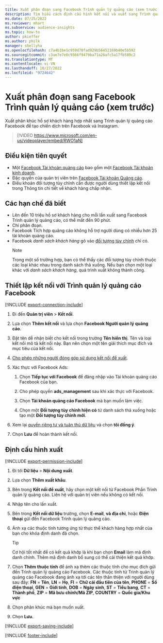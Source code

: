 ```yaml
---
title: Xuất phân đoạn sang Facebook Trình quản lý quảng cáo (xem trước) (chứa video)
description: Tìm hiểu cách định cấu hình kết nối và xuất sang Trình quản lý quảng cáo Facebook.
ms.date: 07/25/2022
ms.reviewer: mhart
ms.subservice: audience-insights
ms.topic: how-to
author: pkieffer
ms.author: philk
manager: shellyha
ms.openlocfilehash: c7a4b1be1c959d70fad929b56452169b40e5b592
ms.sourcegitcommit: c3ae7e7e0c9566f9479ba71a26afc5a17fb589c2
ms.translationtype: MT
ms.contentlocale: vi-VN
ms.lasthandoff: 10/27/2022
ms.locfileid: "9724642"
---
```

# <a name="export-segments-to-facebook-ads-manager-preview"></a>Xuất phân đoạn sang Facebook Trình quản lý quảng cáo (xem trước)

Xuất phân khúc hồ sơ khách hàng hợp nhất sang Trình quản lý quảng cáo Facebook để tạo chiến dịch trên Facebook và Instagram.

> [!VIDEO https://www.microsoft.com/en-us/videoplayer/embed/RWO1aN]

## <a name="prerequisites"></a>Điều kiện tiên quyết

- Một [Facebook Tài khoản quảng cáo](https://www.facebook.com/business/learn/lessons/step-by-step-ads-manager-account) bao gồm một [Facebook Tài khoản kinh doanh](https://business.facebook.com/).
- Đặc quyền của quản trị viên trên [Facebook Tài khoản Quảng cáo](https://www.facebook.com/business/learn/lessons/step-by-step-ads-manager-account).
- Điều khoản đối tượng tùy chỉnh cần được người dùng thiết lập kết nối trong Thông tin chi tiết về khách hàng chấp nhận.

## <a name="known-limitations"></a>Các hạn chế đã biết

- Lên đến 10 triệu hồ sơ khách hàng cho mỗi lần xuất sang Facebook Trình quản lý quảng cáo, có thể mất đến 90 phút.
- Chỉ phân đoạn.
- Facebook Tích hợp quảng cáo không hỗ trợ người dùng có nhiều hơn 25 tài khoản quảng cáo.
- Facebook *danh sách khách hàng* gõ vào [đối tượng tùy chỉnh](https://www.facebook.com/business/help/744354708981227?id=2469097953376494) chỉ có.
  > [!NOTE]
  > Trong một số trường hợp, bạn có thể thấy các đối tượng tùy chỉnh thuộc các loại khác nhau trong danh sách thả xuống. Nếu bạn chọn một loại khác với *danh sách khách hàng*, quá trình xuất không thành công.

## <a name="set-up-connection-to-facebook-ads-manager"></a>Thiết lập kết nối với Trình quản lý quảng cáo Facebook

[!INCLUDE [export-connection-include](includes/export-connection-admn.md)]

1. Đi đến **Quản trị viên** > **Kết nối**.

1. Lựa chọn **Thêm kết nối** và lựa chọn **Facebook Người quản lý quảng cáo**.

1. Đặt tên dễ nhận biết cho kết nối trong trường **Tên hiển thị**. Tên và loại kết nối mô tả kết nối này. Bạn nên chọn một tên giải thích mục đích và mục tiêu của kết nối.

1. [Cho phép những người đóng góp sử dụng kết nối để xuất](connections.md#allow-contributors-to-use-a-connection-for-exports).

1. Xác thực với Facebook Ads:

   1. Chọn **Tiếp tục với Facebook** để đăng nhập vào Tài khoản quảng cáo Facebook của bạn.

   1. Cho phép quyền **ads_management** sau khi xác thực với Facebook.

   1. Chọn **Tài khoản quảng cáo Facebook** mà bạn muốn làm việc.

   1. Chọn một **Đối tượng tùy chỉnh hiện có** từ danh sách thả xuống hoặc tạo một **Đối tượng tùy chỉnh mới**.

1. Xem lại [quyền riêng tư và tuân thủ dữ liệu](connections.md#data-privacy-and-compliance) và chọn **tôi đồng ý**.

1. Chọn **Lưu** để hoàn thành kết nối.

## <a name="configure-an-export"></a>Định cấu hình xuất

[!INCLUDE [export-permission-include](includes/export-permission.md)]

1. Đi tới **Dữ liệu** > **Nội dung xuất**.

1. Lựa chọn **Thêm xuất khẩu**.

1. Bên trong **Kết nối để xuất**, hãy chọn một kết nối từ Facebook Phần Trình quản lý quảng cáo. Liên hệ với quản trị viên nếu không có kết nối.

1. Nhập tên cho lần xuất.

1. Bên trong **Kết nối dữ liệu** trường, chọn **E-mail**, **và địa chỉ**, hoặc **Điện thoại** gửi đến Facebook Trình quản lý quảng cáo.

1. Ánh xạ các thuộc tính tương ứng từ thực thể khách hàng hợp nhất của bạn cho khóa định danh đã chọn.
   > [!TIP]
   > Cơ hội tốt nhất để có kết quả khớp là khi bạn chọn **Email** làm mã định danh chính. Thêm mã định danh bổ sung có thể cải thiện kết quả khớp.

1. Chọn **Thêm thuộc tính** để ánh xạ thêm các thuộc tính cho mục đích gửi đến Trình quản lý quảng cáo Facebook. Các thuộc tính từ Trình quản lý quảng cáo Facebook đang ánh xạ tới các tên thân thiện với người dùng sau đây: **FN** = **Tên**, **LN** = **Họ**, **FI** = **Chữ cái đầu tiên của tên**, **PHONE** = **Số điện thoại**, **GEN** = **Giới tính**, **DOB** = **Ngày sinh**, **ST** = **Tiểu bang**, **CT** = **Thành phố**, **ZIP** = **Mã bưu chính/Mã ZIP**, **COUNTRY** = **Quốc gia/Khu vực**

1. Chọn phân khúc mà bạn muốn xuất.

1. Chọn **Lưu.**

[!INCLUDE [export-saving-include](includes/export-saving.md)]

[!INCLUDE [footer-include](includes/footer-banner.md)]
